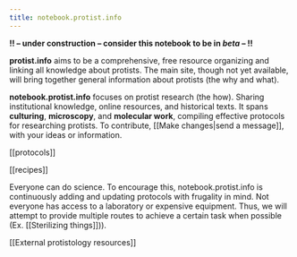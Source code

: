 ```yaml
---
title: notebook.protist.info
---
```

**!! – under construction – consider this notebook to be in *beta* – !!**

**protist.info** aims to be a comprehensive, free resource organizing and linking all knowledge about protists. The main site, though not yet available, will bring together general information about protists (the why and what).

**notebook.protist.info** focuses on protist research (the how). Sharing institutional knowledge, online resources, and historical texts. It spans **culturing**, **microscopy**, and **molecular work**, compiling effective protocols for researching protists. To contribute, [[Make changes|send a message]], with your ideas or information. 

[[protocols]]

[[recipes]]

Everyone can do science. To encourage this, notebook.protist.info is continuously adding and updating protocols with frugality in mind. Not everyone has access to a laboratory or expensive equipment. Thus, we will attempt to provide multiple routes to achieve a certain task when possible (Ex. [[Sterilizing things]])).

[[External protistology resources]]
<!--
**Guides**

*Guides join multiple protocols together to show what is possible*

Isolating and culturing amoebae for beginners

How to do timelapse micrography

Working with dung-dwelling protists

Make Your Own Van Leeuwenhoek Microscope (Keeling)

**Philosophies**

What are saltwater, freshwater, and terrestrial protists? And how does the knowledge of their environment help you in culturing and researching them?

Thinking on the micro-level

Linking to the best instead of creating new. If I can't write anything better, I will provide the resource here or link to it.

Provide “substitutions” or alternatives to lab gear with gear you can find in a house or local grocery store.

There are more than one way to do something. So I will compile multiple ways here.
-->